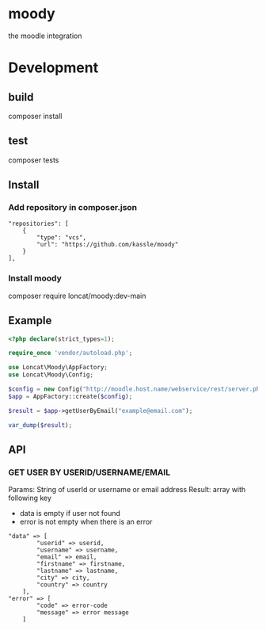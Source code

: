 # moody
the moodle integration

# Development
## build
composer install

## test
composer tests

## Install
### Add repository in composer.json
```
"repositories": [
    {
        "type": "vcs",
        "url": "https://github.com/kassle/moody"
    }
],
```
### Install moody
composer require loncat/moody:dev-main

## Example
```php
<?php declare(strict_types=1);

require_once 'vendor/autoload.php';

use Loncat\Moody\AppFactory;
use Loncat\Moody\Config;

$config = new Config("http://moodle.host.name/webservice/rest/server.php", "moodle.token");
$app = AppFactory::create($config);

$result = $app->getUserByEmail("example@email.com");

var_dump($result);
```

## API
### GET USER BY USERID/USERNAME/EMAIL
Params: String of userId or username or email address
Result: array with following key
- data is empty if user not found
- error is not empty when there is an error

```
"data" => [
        "userid" => userid,
        "username" => username,
        "email" => email,
        "firstname" => firstname,
        "lastname" => lastname,
        "city" => city,
        "country" => country
    ],
"error" => [
        "code" => error-code
        "message" => error message
    ]
```
